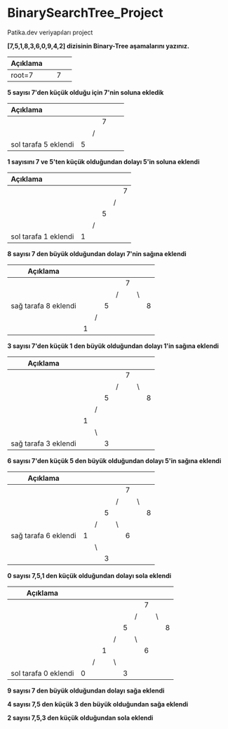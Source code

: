 # BinarySearchTree_Project
Patika.dev veriyapıları project

**[7,5,1,8,3,6,0,9,4,2] dizisinin Binary-Tree aşamalarını yazınız.**  

| Açıklama |      |      |      |
| -------- | :--: | :--: | ---- |
| root=7   |      |  7   |      |
          
**5 sayısı 7'den küçük olduğu için 7'nin soluna ekledik**

| Açıklama             |      |      |      |      |      |
| :------------------- | :--: | :--: | :--: | ---- | ---- |
|                      |      |      |  7   |      |      |
|                      |      |  /   |      |      |      |
| sol tarafa 5 eklendi |  5   |      |      |      |      |

**1 sayısını 7 ve 5'ten küçük olduğundan dolayı 5'in soluna eklendi**

| Açıklama             |      |      |      |      |      |
| :------------------- | :--: | :--: | :--: | :--: | :--: |
|                      |      |      |      |      |  7   |
|                      |      |      |      |  /   |      |
|                      |      |      |  5   |      |      |
|                      |      |  /   |      |      |      |
| sol tarafa 1 eklendi |  1   |      |      |      |      |

**8 sayısı 7 den büyük olduğundan dolayı 7'nin sağına eklendi**

| Açıklama             |      |      |      |      |      |      |      |
| -------------------- | :--: | :--: | :--: | :--: | :--: | :--: | :--: |
|                      |      |      |      |      |  7   |      |      |
|                      |      |      |      |  /   |      |  \   |      |
| sağ tarafa 8 eklendi |      |      |  5   |      |      |      |  8   |
|                      |      |  /   |      |      |      |      |      |
|                      |  1   |      |      |      |      |      |      |

**3 sayısı 7'den küçük 1 den büyük olduğundan dolayı 1'in sağına eklendi**


| Açıklama             |      |      |      |      |      |      |      |
| -------------------- | :--: | ---- | ---- | :--: | :--: | :--: | :--: |
|                      |      |      |      |      |  7   |      |      |
|                      |      |      |      |  /   |      |  \   |      |
|                      |      |      | 5    |      |      |      |  8   |
|                      |      | /    |      |      |      |      |      |
|                      |  1   |      |      |      |      |      |      |
|                      |      | \    |      |      |      |      |      |
| sağ tarafa 3 eklendi |      |      | 3    |      |      |      |      


**6 sayısı 7'den küçük 5 den büyük olduğundan dolayı 5'in sağına eklendi**

| Açıklama             |      |      |      |      |      |      |      |
| -------------------- | :--: | :--: | :--: | :--: | :--: | :--: | :--: |
|                      |      |      |      |      |  7   |      |      |
|                      |      |      |      |  /   |      |  \   |      |
|                      |      |      |  5   |      |      |      |  8   |
|                      |      |  /   |      |  \   |      |      |      |
| sağ tarafa 6 eklendi |  1   |      |      |      |  6   |      |      |
|                      |      |  \   |      |      |      |      |      |
|                      |      |      |  3   |      |      |      |      |



**0 sayısı 7,5,1 den küçük olduğundan dolayı sola eklendi**

| Açıklama             |      |      |      |      |      |      |      |      |      |
| -------------------- | :--: | :--: | :--: | :--: | :--: | :--: | :--: | :--: | :--: |
|                      |      |      |      |      |      |      |  7   |      |      |
|                      |      |      |      |      |      |  /   |      |  \   |      |
|                      |      |      |      |      |  5   |      |      |      |  8   |
|                      |      |      |      |  /   |      |  \   |      |      |      |
|                      |      |      |  1   |      |      |      |  6   |      |      |
|                      |      |  /   |      |  \   |      |      |      |      |      |
| sol tarafa 0 eklendi |  0   |      |      |      |  3   |      |      |      |      |



**9 sayısı 7 den büyük olduğundan dolayı sağa eklendi**


**4 sayısı 7,5 den küçük 3 den büyük olduğundan sağa eklendi**



**2 sayısı 7,5,3 den küçük olduğundan sola eklendi**



